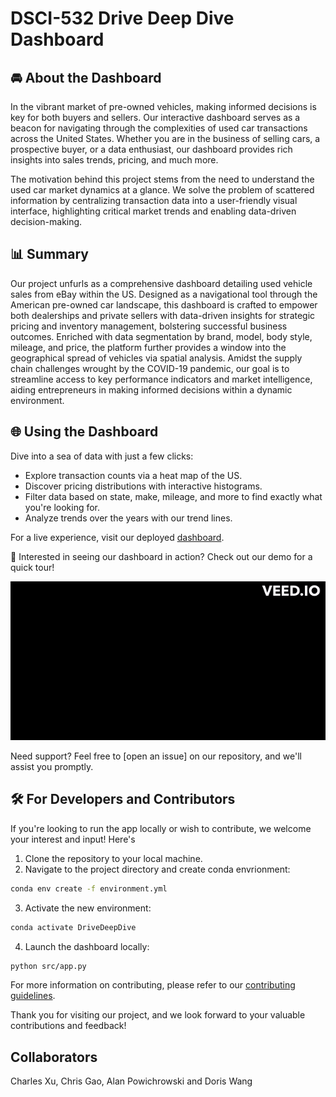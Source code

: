 # DSCI-532 Drive Deep Dive Dashboard

## 🚘 About the Dashboard

In the vibrant market of pre-owned vehicles, making informed decisions is key for both buyers and sellers. Our interactive dashboard serves as a beacon for navigating through the complexities of used car transactions across the United States. Whether you are in the business of selling cars, a prospective buyer, or a data enthusiast, our dashboard provides rich insights into sales trends, pricing, and much more.

The motivation behind this project stems from the need to understand the used car market dynamics at a glance. We solve the problem of scattered information by centralizing transaction data into a user-friendly visual interface, highlighting critical market trends and enabling data-driven decision-making.

## 📊 Summary

Our project unfurls as a comprehensive dashboard detailing used vehicle sales from eBay within the US. Designed as a navigational tool through the American pre-owned car landscape, this dashboard is crafted to empower both dealerships and private sellers with data-driven insights for strategic pricing and inventory management, bolstering successful business outcomes. Enriched with data segmentation by brand, model, body style, mileage, and price, the platform further provides a window into the geographical spread of vehicles via spatial analysis. Amidst the supply chain challenges wrought by the COVID-19 pandemic, our goal is to streamline access to key performance indicators and market intelligence, aiding entrepreneurs in making informed decisions within a dynamic environment.

## 🌐 Using the Dashboard

Dive into a sea of data with just a few clicks:

* Explore transaction counts via a heat map of the US.
* Discover pricing distributions with interactive histograms.
* Filter data based on state, make, mileage, and more to find exactly what you're looking for.
* Analyze trends over the years with our trend lines.

For a live experience, visit our deployed [dashboard](https://dsci-532-2024-8-drivedeepdive-3den.onrender.com/).

👀 Interested in seeing our dashboard in action? Check out our demo for a quick tour!

![Dashboard Demo](https://github.com/UBC-MDS/DSCI-532_2024_8_DriveDeepDive/blob/main/img/demo.gif)

Need support? Feel free to [open an issue] on our repository, and we'll assist you promptly.

## 🛠️ For Developers and Contributors

If you're looking to run the app locally or wish to contribute, we welcome your interest and input! Here's

1. Clone the repository to your local machine.
2. Navigate to the project directory and create conda envrionment:

```sh
conda env create -f environment.yml
```

3. Activate the new environment:

```sh
conda activate DriveDeepDive
```
4. Launch the dashboard locally:
```sh
python src/app.py
```

For more information on contributing, please refer to our [contributing guidelines](https://github.com/UBC-MDS/DSCI-532_2024_8_DriveDeepDive/blob/main/CONTRIBUTING.md).

Thank you for visiting our project, and we look forward to your valuable contributions and feedback!

## Collaborators

Charles Xu, Chris Gao, Alan Powichrowski and Doris Wang
